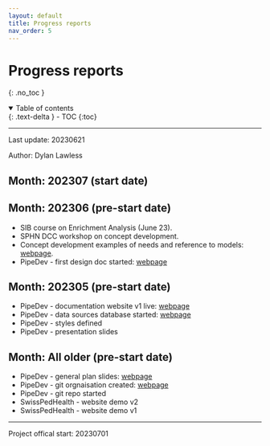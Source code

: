 ```yaml
---
layout: default
title: Progress reports
nav_order: 5
---
```


# Progress reports
{: .no_toc }
<details open markdown="block">
  <summary>
    Table of contents
  </summary>
  {: .text-delta }
- TOC
{:toc}
</details>

---

Last update: 20230621

Author: Dylan Lawless

## Month: 202307 (start date)

## Month: 202306 (pre-start date)
* SIB course on Enrichment Analysis (June 23).
* SPHN DCC workshop on concept development.
* Concept development examples of needs and reference to models: [webpage](concepts.html).
* PipeDev - first design doc started: [webpage](design_doc/dna_germline_short.html)

## Month: 202305 (pre-start date)
* PipeDev - documentation website v1 live: [webpage](variables.html)
* PipeDev - data sources database started: [webpage](variables.html)
* PipeDev - styles defined
* PipeDev - presentation slides

## Month: All older (pre-start date)
* PipeDev - general plan slides: [webpage](present/presentations.html)
* PipeDev - git orgnaisation created: [webpage](https://github.com/SwissPedHealth-PipelineDev)
* PipeDev - git repo started
* SwissPedHealth - website demo v2
* SwissPedHealth - website demo v1

---

Project offical start: 20230701
